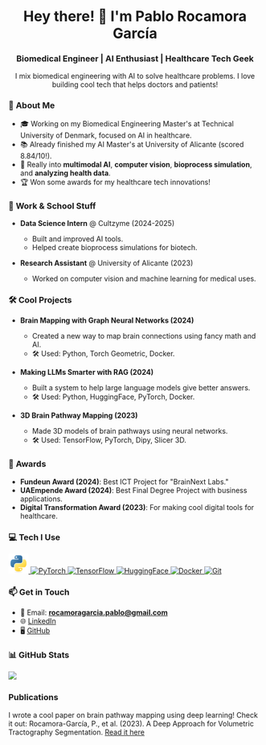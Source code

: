 <h1 align="center">Hey there! 👋 I'm Pablo Rocamora García</h1>
<h3 align="center">Biomedical Engineer | AI Enthusiast | Healthcare Tech Geek</h3>

<p align="center">I mix biomedical engineering with AI to solve healthcare problems. I love building cool tech that helps doctors and patients!</p>



### 🌟 **About Me**
- 🎓 Working on my Biomedical Engineering Master's at Technical University of Denmark, focused on AI in healthcare.  
- 📚 Already finished my AI Master's at University of Alicante (scored 8.84/10!).  
- 🧠 Really into **multimodal AI**, **computer vision**, **bioprocess simulation**, and **analyzing health data**.  
- 🏆 Won some awards for my healthcare tech innovations!



### 🔬 **Work & School Stuff**
- **Data Science Intern** @ Cultzyme (2024-2025)  
  - Built and improved AI tools.  
  - Helped create bioprocess simulations for biotech.
  
- **Research Assistant** @ University of Alicante (2023)  
  - Worked on computer vision and machine learning for medical uses.



### 🛠️ **Cool Projects**
- **Brain Mapping with Graph Neural Networks (2024)**  
  - Created a new way to map brain connections using fancy math and AI.  
  - 🛠️ Used: Python, Torch Geometric, Docker.

- **Making LLMs Smarter with RAG (2024)**  
  - Built a system to help large language models give better answers.  
  - 🛠️ Used: Python, HuggingFace, PyTorch, Docker.

- **3D Brain Pathway Mapping (2023)**  
  - Made 3D models of brain pathways using neural networks.  
  - 🛠️ Used: TensorFlow, PyTorch, Dipy, Slicer 3D.



### 🏅 **Awards**
- **Fundeun Award (2024)**: Best ICT Project for "BrainNext Labs."  
- **UAEmpende Award (2024)**: Best Final Degree Project with business applications.  
- **Digital Transformation Award (2023)**: For making cool digital tools for healthcare.



### 💻 **Tech I Use**
<p align="left">
  <a href="https://www.python.org/" target="_blank" rel="noreferrer"> <img src="https://raw.githubusercontent.com/devicons/devicon/master/icons/python/python-original.svg" alt="Python" width="40" height="40"/> </a>
  <a href="https://pytorch.org/" target="_blank" rel="noreferrer"> <img src="https://www.vectorlogo.zone/logos/pytorch/pytorch-icon.svg" alt="PyTorch" width="40" height="40"/> </a>
  <a href="https://www.tensorflow.org/" target="_blank" rel="noreferrer"> <img src="https://www.vectorlogo.zone/logos/tensorflow/tensorflow-icon.svg" alt="TensorFlow" width="40" height="40"/> </a>
  <a href="https://huggingface.co/" target="_blank" rel="noreferrer"> <img src="https://huggingface.co/front/assets/huggingface_logo.svg" alt="HuggingFace" width="40" height="40"/> </a>
  <a href="https://www.docker.com/" target="_blank" rel="noreferrer"> <img src="https://www.vectorlogo.zone/logos/docker/docker-icon.svg" alt="Docker" width="40" height="40"/> </a>
  <a href="https://git-scm.com/" target="_blank" rel="noreferrer"> <img src="https://www.vectorlogo.zone/logos/git-scm/git-scm-icon.svg" alt="Git" width="40" height="40"/> </a>
</p>



### 📫 **Get in Touch**
- 📧 Email: **rocamoragarcia.pablo@gmail.com**  
- 🌐 [LinkedIn](https://linkedin.com/in/pablo-rocamora-garcia)  
- 🖥️ [GitHub](https://github.com/pablorocg)



### 📊 **GitHub Stats**
<picture>
  <source srcset="https://github-readme-stats.vercel.app/api?username=pablorocg&show_icons=true&theme=dark" media="(prefers-color-scheme: dark)" />
  <source srcset="https://github-readme-stats.vercel.app/api?username=pablorocg&show_icons=true" media="(prefers-color-scheme: light)" />
  <img src="https://github-readme-stats.vercel.app/api?username=pablorocg&show_icons=true" />
</picture>

<h3 align="left">Publications</h3>
<p align="left">I wrote a cool paper on brain pathway mapping using deep learning! Check it out: Rocamora-García, P., et al. (2023). A Deep Approach for Volumetric Tractography Segmentation. <a href="https://doi.org/10.1007/978-3-031-36616-1_46">Read it here</a> </p>
